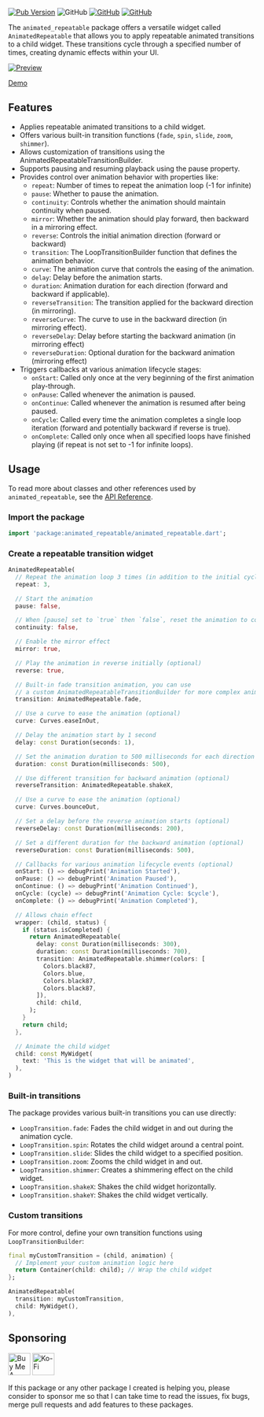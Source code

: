 [![Pub Version](https://img.shields.io/pub/v/animated_repeatable)](https://pub.dev/packages/animated_repeatable) ![GitHub](https://img.shields.io/github/license/davigmacode/flutter_animated_repeatable) [![GitHub](https://badgen.net/badge/icon/buymeacoffee?icon=buymeacoffee&color=yellow&label)](https://www.buymeacoffee.com/davigmacode) [![GitHub](https://badgen.net/badge/icon/ko-fi?icon=kofi&color=red&label)](https://ko-fi.com/davigmacode)

The `animated_repeatable` package offers a versatile widget called `AnimatedRepeatable` that allows you to apply repeatable animated transitions to a child widget. These transitions cycle through a specified number of times, creating dynamic effects within your UI.

[![Preview](https://github.com/davigmacode/flutter_animated_repeatable/raw/main/media/preview.gif)](https://davigmacode.github.io/flutter_animated_repeatable)

[Demo](https://davigmacode.github.io/flutter_animated_repeatable)

## Features

* Applies repeatable animated transitions to a child widget.
* Offers various built-in transition functions (`fade`, `spin`, `slide`, `zoom`, `shimmer`).
* Allows customization of transitions using the AnimatedRepeatableTransitionBuilder.
* Supports pausing and resuming playback using the pause property.
* Provides control over animation behavior with properties like:
  * `repeat`: Number of times to repeat the animation loop (-1 for infinite)
  * `pause`: Whether to pause the animation.
  * `continuity`: Controls whether the animation should maintain continuity when paused.
  * `mirror`: Whether the animation should play forward, then backward in a mirroring effect.
  * `reverse`: Controls the initial animation direction (forward or backward)
  * `transition`: The LoopTransitionBuilder function that defines the animation behavior.
  * `curve`: The animation curve that controls the easing of the animation.
  * `delay`: Delay before the animation starts.
  * `duration`: Animation duration for each direction (forward and backward if applicable).
  * `reverseTransition`: The transition applied for the backward direction (in mirroring).
  * `reverseCurve`: The curve to use in the backward direction (in mirroring effect).
  * `reverseDelay`: Delay before starting the backward animation (in mirroring effect)
  * `reverseDuration`: Optional duration for the backward animation (mirroring effect)
* Triggers callbacks at various animation lifecycle stages:
  * `onStart`: Called only once at the very beginning of the first animation play-through.
  * `onPause`: Called whenever the animation is paused.
  * `onContinue`: Called whenever the animation is resumed after being paused.
  * `onCycle`: Called every time the animation completes a single loop iteration (forward and potentially backward if reverse is true).
  * `onComplete`: Called only once when all specified loops have finished playing (if repeat is not set to -1 for infinite loops).

## Usage

To read more about classes and other references used by `animated_repeatable`, see the [API Reference](https://pub.dev/documentation/animated_repeatable/latest/).

### Import the package
```dart
import 'package:animated_repeatable/animated_repeatable.dart';
```

### Create a repeatable transition widget
```dart
AnimatedRepeatable(
  // Repeat the animation loop 3 times (in addition to the initial cycle)
  repeat: 3,

  // Start the animation
  pause: false,

  // When [pause] set to `true` then `false`, reset the animation to continue
  continuity: false,

  // Enable the mirror effect
  mirror: true,

  // Play the animation in reverse initially (optional)
  reverse: true,

  // Built-in fade transition animation, you can use
  // a custom AnimatedRepeatableTransitionBuilder for more complex animations
  transition: AnimatedRepeatable.fade,

  // Use a curve to ease the animation (optional)
  curve: Curves.easeInOut,

  // Delay the animation start by 1 second
  delay: const Duration(seconds: 1),

  // Set the animation duration to 500 milliseconds for each direction (forward and backward)
  duration: const Duration(milliseconds: 500),

  // Use different transition for backward animation (optional)
  reverseTransition: AnimatedRepeatable.shakeX,

  // Use a curve to ease the animation (optional)
  curve: Curves.bounceOut,

  // Set a delay before the reverse animation starts (optional)
  reverseDelay: const Duration(milliseconds: 200),

  // Set a different duration for the backward animation (optional)
  reverseDuration: const Duration(milliseconds: 500),

  // Callbacks for various animation lifecycle events (optional)
  onStart: () => debugPrint('Animation Started'),
  onPause: () => debugPrint('Animation Paused'),
  onContinue: () => debugPrint('Animation Continued'),
  onCycle: (cycle) => debugPrint('Animation Cycle: $cycle'),
  onComplete: () => debugPrint('Animation Completed'),

  // Allows chain effect
  wrapper: (child, status) {
    if (status.isCompleted) {
      return AnimatedRepeatable(
        delay: const Duration(milliseconds: 300),
        duration: const Duration(milliseconds: 700),
        transition: AnimatedRepeatable.shimmer(colors: [
          Colors.black87,
          Colors.blue,
          Colors.black87,
          Colors.black87,
        ]),
        child: child,
      );
    }
    return child;
  },

  // Animate the child widget
  child: const MyWidget(
    text: 'This is the widget that will be animated',
  ),
)
```

### Built-in transitions
The package provides various built-in transitions you can use directly:

* `LoopTransition.fade`: Fades the child widget in and out during the animation cycle.
* `LoopTransition.spin`: Rotates the child widget around a central point.
* `LoopTransition.slide`: Slides the child widget to a specified position.
* `LoopTransition.zoom`: Zooms the child widget in and out.
* `LoopTransition.shimmer`: Creates a shimmering effect on the child widget.
* `LoopTransition.shakeX`: Shakes the child widget horizontally.
* `LoopTransition.shakeY`: Shakes the child widget vertically.

### Custom transitions
For more control, define your own transition functions using `LoopTransitionBuilder`:

```dart
final myCustomTransition = (child, animation) {
  // Implement your custom animation logic here
  return Container(child: child); // Wrap the child widget
};

AnimatedRepeatable(
  transition: myCustomTransition,
  child: MyWidget(),
),
```

## Sponsoring

<a href="https://www.buymeacoffee.com/davigmacode" target="_blank"><img src="https://cdn.buymeacoffee.com/buttons/v2/default-yellow.png" alt="Buy Me A Coffee" height="45"></a>
<a href="https://ko-fi.com/davigmacode" target="_blank"><img src="https://storage.ko-fi.com/cdn/brandasset/kofi_s_tag_white.png" alt="Ko-Fi" height="45"></a>

If this package or any other package I created is helping you, please consider to sponsor me so that I can take time to read the issues, fix bugs, merge pull requests and add features to these packages.